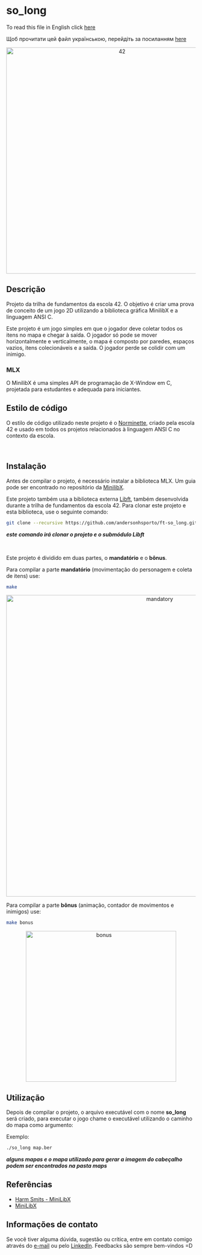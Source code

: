 # so_long

To read this file in English click [here](https://github.com/andersonhsporto/ft-so_long/blob/main/README.md)

Щоб прочитати цей файл українською, перейдіть за посиланням [here](https://github.com/andersonhsporto/ft-so_long/blob/main/README-uk.md)

<p align="center">
<img src="https://github.com/andersonhsporto/ft-so_long/blob/main/img/42.png" width="600px" alt="42"/><br>
</p>


## Descrição

Projeto da trilha de fundamentos da escola 42. O objetivo é criar uma prova de conceito de um jogo 2D utilizando a biblioteca gráfica MinilibX e a linguagem ANSI C.

Este projeto é um jogo simples em que o jogador deve coletar todos os itens no mapa e chegar à saída. O jogador só pode se mover horizontalmente e verticalmente, o mapa é composto por paredes, espaços vazios, itens colecionáveis e a saída. O jogador perde se colidir com um inimigo.


### MLX

O MinilibX é uma simples API de programação de X-Window em C, projetada para estudantes e adequada para iniciantes.

## Estilo de código

O estilo de código utilizado neste projeto é o [Norminette](https://github.com/42School/norminette), criado pela escola 42 e usado em todos os projetos relacionados à linguagem ANSI C no contexto da escola.



<br>


## Instalação

Antes de compilar o projeto, é necessário instalar a biblioteca MLX. Um guia pode ser encontrado no repositório da [MinilibX](https://github.com/42Paris/minilibx-linux).

Este projeto também usa a biblioteca externa [Libft](https://github.com/andersonhsporto/ft-libft), também desenvolvida durante a trilha de fundamentos da escola 42. Para clonar este projeto e esta biblioteca, use o seguinte comando:

```sh
git clone --recursive https://github.com/andersonhsporto/ft-so_long.git
```

**<em> este comando irá clonar o projeto e o submódulo Libft </em>**


</br>

Este projeto é dividido em duas partes, o **mandatório** e o **bônus**.


Para compilar a parte **mandatório** (movimentação do personagem e coleta de itens) use:
```sh
make
```

<p align="center">
<img src="https://github.com/andersonhsporto/ft-so_long/blob/main/img/Peek%2003-11-2021%2000-16.gif" width="800px" alt="mandatory"/><br>
</p>

Para compilar a parte **bônus** (animação, contador de movimentos e inimigos) use:

```sh
make bonus
```
<p align="center">
<img src="https://github.com/andersonhsporto/ft-so_long/blob/main/img/Peek%2003-11-2021%2000-23.gif" width="400px" alt="bonus"/><br>
</p>

## Utilização

Depois de compilar o projeto, o arquivo executável com o nome **so_long** será criado, para executar o jogo chame o executável utilizando o caminho do mapa como argumento:

Exemplo:

```sh
./so_long map.ber
```
**<em> alguns mapas e o mapa utilizado para gerar a imagem do cabeçalho podem ser encontrados na pasta maps </em>**


## Referências

* [Harm Smits - MiniLibX](https://harm-smits.github.io/42docs/libs/minilibx)
* [MiniLibX](https://github.com/42Paris/minilibx-linux)


## Informações de contato

Se você tiver alguma dúvida, sugestão ou crítica, entre em contato comigo através do [e-mail](mailto:anderson.higo2@gmail.com) ou pelo [LinkedIn](https://www.linkedin.com/in/andersonhsporto/). Feedbacks são sempre bem-vindos =D


